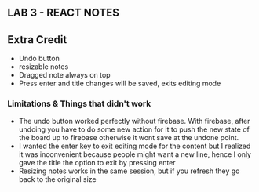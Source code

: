 ## LAB 3 - REACT NOTES

## Extra Credit
* Undo button
* resizable notes
* Dragged note always on top
* Press enter and title changes will be saved, exits editing mode

### Limitations & Things that didn't work
* The undo button worked perfectly without firebase. With firebase, after undoing you have to do some new action for it to push the new state of the board up to firebase otherwise it wont save at the undone point.
* I wanted the enter key to exit editing mode for the content but I realized it was inconvenient because people might want a new line, hence I only gave the title the option to exit by pressing enter
* Resizing notes works in the same session, but if you refresh they go back to the original size

